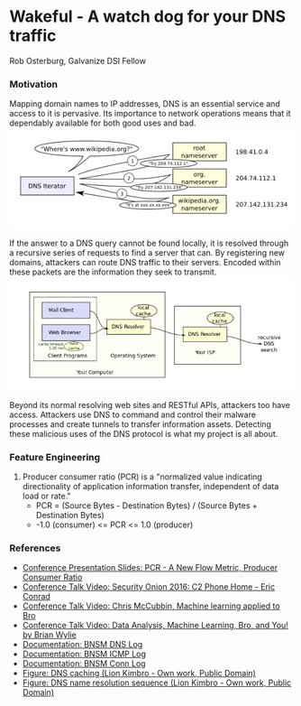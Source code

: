 # Wakeful - A watch dog for your DNS traffic

Rob Osterburg, Galvanize DSI Fellow

### Motivation
Mapping domain names to IP addresses, DNS is an essential service and access to it is pervasive.  Its importance to network operations means that it dependably available for both good uses and bad.
![DNS name resolution](./images/DNS_name_resolution.png)

If the answer to a DNS query cannot be found locally, it is resolved through a recursive series of requests to find a server that can.  By registering new domains, attackers can route DNS traffic to their servers.  Encoded within these packets are the information they seek to transmit.
![DNS caching](./images/DNS_caching_forwarding.png)

Beyond its normal resolving web sites and RESTful APIs, attackers too have access.  Attackers use DNS to command and control their malware processes and create tunnels to transfer information assets.  Detecting these malicious uses of the DNS protocol is what my project is all about.

### Feature Engineering
1. Producer consumer ratio (PCR) is a "normalized value indicating directionality of application information transfer, independent of data load or rate."
    * PCR = (Source Bytes - Destination Bytes) / (Source Bytes + Destination Bytes)
    * -1.0 (consumer) <= PCR <= 1.0 (producer)


### References
* [Conference Presentation Slides: PCR - A New Flow Metric, Producer Consumer Ratio ](https://resources.sei.cmu.edu/asset_files/Presentation/2014_017_001_90063.pdf)
* [Conference Talk Video: Security Onion 2016: C2 Phone Home - Eric Conrad](https://youtu.be/ViR405l-ggg)
* [Conference Talk Video: Chris McCubbin,  Machine learning applied to Bro](https://youtu.be/ZV5Ckf9wLrc)
* [Conference Talk Video: Data Analysis, Machine Learning, Bro, and You! by Brian Wylie](https://youtu.be/pG5lU9CLnIU)
* [Documentation: BNSM DNS Log](https://www.bro.org/sphinx/scripts/base/protocols/dns/main.bro.html#type-DNS::Info)
* [Documentation: BNSM ICMP Log](https://www.bro.org/sphinx/scripts/base/bif/plugins/Bro_ICMP.events.bif.bro.html)
* [Documentation: BNSM Conn Log](https://www.bro.org/sphinx/scripts/base/protocols/conn/main.bro.html#type-Conn::Info)
* [Figure: DNS caching (Lion Kimbro - Own work, Public Domain)]( https://commons.wikimedia.org/w/index.php?curid=386501)
* [Figure: DNS name resolution sequence (Lion Kimbro - Own work, Public Domain)](https://commons.wikimedia.org/w/index.php?curid=386517)
